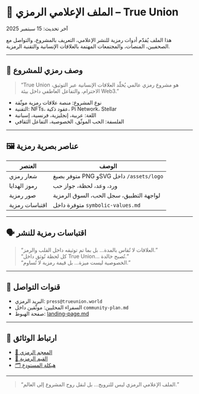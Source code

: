 # 📰 الملف الإعلامي الرمزي – True Union

آخر تحديث: 15 سبتمبر 2025

هذا الملف يُقدّم أدوات رمزية للنشر الإعلامي، التعريف بالمشروع، والتواصل مع الصحفيين، المنصات، والمجتمعات المهتمة بالعلاقات الإنسانية والتقنية الرمزية.

---

## 🧠 وصف رمزي للمشروع

> “True Union هو مشروع رمزي عالمي يُخلّد العلاقات الإنسانية عبر التوثيق، الاحترام، والتفاعل العاطفي داخل بيئة Web3.”

- نوع المشروع: منصة علاقات رمزية موثّقة  
- التقنية: NFTs، عقود ذكية، Pi Network، Stellar  
- اللغة: عربية، إنجليزية، فرنسية، إسبانية  
- الفلسفة: الحب الموثّق، الخصوصية، التفاعل الثقافي

---

## 🖼️ عناصر بصرية رمزية

| العنصر | الوصف |
|--------|--------|
| شعار رمزي | متوفر بصيغ PNG وSVG داخل `/assets/logo`  
| رموز الهدايا | ورد، وعد، لحظة، جواز حب  
| صور رمزية | لواجهة التطبيق، سجل الحب، السوق الرمزية  
| اقتباسات رمزية | متوفرة داخل `symbolic-values.md`

---

## 🗣️ اقتباسات رمزية للنشر

> “العلاقات لا تُقاس بالمدة… بل بما تم توثيقه داخل القلب والرمز.”  
> “كل لحظة تُوثق داخل True Union… تُصبح خالدة.”  
> “الخصوصية ليست ميزة… بل قيمة رمزية لا تُساوم.”

---

## 📢 قنوات التواصل

- البريد الرمزي: `press@trueunion.world`  
- السفراء المحليين: موثّقين داخل `community-plan.md`  
- صفحة الهبوط: [landing-page.md](./landing-page.md)

---

## 📜 ارتباط الوثائق

- [📖 المعجم الرمزي](./symbolic-glossary.md)  
- [💠 القيم الرمزية](./symbolic-values.md)  
- [🗂️ هيكلة المستودع](./repository-structure.md)

---

> “الملف الإعلامي الرمزي ليس للترويج… بل لنقل روح المشروع إلى العالم.”
